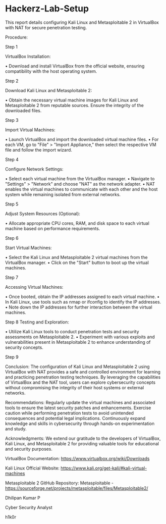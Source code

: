 # Hackerz-Lab-Setup
 This report details configuring Kali Linux and Metasploitable 2 in VirtualBox with NAT for secure penetration testing.

Procedure:

Step 1

VirtualBox Installation:

•	Download and install VirtualBox from the official website, ensuring compatibility with the host operating system.

Step 2

Download Kali Linux and Metasploitable 2:

•	Obtain the necessary virtual machine images for Kali Linux and Metasploitable 2 from reputable sources. Ensure the integrity of the downloaded files.

Step 3

Import Virtual Machines:

•	Launch VirtualBox and import the downloaded virtual machine files.
•	For each VM, go to "File" > "Import Appliance," then select the respective VM file and follow the import wizard.

Step 4

Configure Network Settings:

•	Select each virtual machine from the VirtualBox manager.
•	Navigate to "Settings" > "Network" and choose "NAT" as the network adapter.
•	NAT enables the virtual machines to communicate with each other and the host system while remaining isolated from external networks.

Step 5 

Adjust System Resources (Optional):

•	Allocate appropriate CPU cores, RAM, and disk space to each virtual machine based on performance requirements.

Step 6

Start Virtual Machines:

•	Select the Kali Linux and Metasploitable 2 virtual machines from the VirtualBox manager.
•	Click on the "Start" button to boot up the virtual machines.

Step 7

Accessing Virtual Machines:

•	Once booted, obtain the IP addresses assigned to each virtual machine.
•	In Kali Linux, use tools such as nmap or ifconfig to identify the IP addresses.
•	Note down the IP addresses for further interaction between the virtual machines.

Step 8
Testing and Exploration:

•	Utilize Kali Linux tools to conduct penetration tests and security assessments on Metasploitable 2.
•	Experiment with various exploits and vulnerabilities present in Metasploitable 2 to enhance understanding of security concepts.

Step 9

Conclusion:
The configuration of Kali Linux and Metasploitable 2 using VirtualBox with NAT provides a safe and controlled environment for learning and practicing penetration testing techniques. By leveraging the capabilities of VirtualBox and the NAT tool, users can explore cybersecurity concepts without compromising the integrity of their host systems or external networks.

Recommendations:
Regularly update the virtual machines and associated tools to ensure the latest security patches and enhancements.
Exercise caution while performing penetration tests to avoid unintended consequences and potential legal implications.
Continuously expand knowledge and skills in cybersecurity through hands-on experimentation and study.

Acknowledgments:
We extend our gratitude to the developers of VirtualBox, Kali Linux, and Metasploitable 2 for providing valuable tools for educational and security purposes.

VirtualBox Documentation: https://www.virtualbox.org/wiki/Downloads

Kali Linux Official Website: https://www.kali.org/get-kali/#kali-virtual-machines

Metasploitable 2 GitHub Repository: Metasploitable - https://sourceforge.net/projects/metasploitable/files/Metasploitable2/

Dhilipan Kumar P

Cyber Security Analyst

h1k0r
